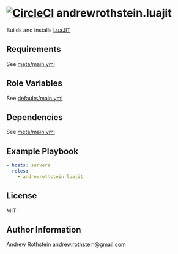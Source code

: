 [![CircleCI](https://circleci.com/gh/andrewrothstein/ansible-luajit.svg?style=svg)](https://circleci.com/gh/andrewrothstein/ansible-luajit)
andrewrothstein.luajit
=========

Builds and installs [LuaJIT](https://luajit.org)

Requirements
------------

See [meta/main.yml](meta/main.yml)

Role Variables
--------------

See [defaults/main.yml](defaults/main.yml)

Dependencies
------------

See [meta/main.yml](meta/main.yml)

Example Playbook
----------------

```yml
- hosts: servers
  roles:
    - andrewrothstein.luajit
```

License
-------

MIT

Author Information
------------------

Andrew Rothstein <andrew.rothstein@gmail.com>
